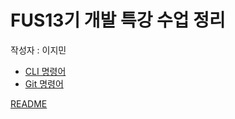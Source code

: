 # FUS13기 개발 특강 수업 정리
작성자 : 이지민

* [CLI 명령어](md/CLI.md)
* [Git 명령어](md/Git.md)

[README](../README.md)
